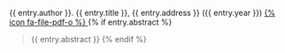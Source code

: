 ---
---
{{ entry.author }}. {{ entry.title }}, {{ entry.address }} ({{ entry.year }}) <a class="download-pdf" href="{{ entry.url }}">
  {% icon fa-file-pdf-o %}
</a>
{% if entry.abstract %}
> {{ entry.abstract }}
{% endif %}

